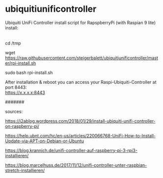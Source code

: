 # ubiquitiunificontroller
Ubiquiti UniFi Controller install script for RapspberryPi (with Raspian 9 lite)
install:

######

cd /tmp

wget https://raw.githubusercontent.com/steigerbalett/ubiquitiunificontroller/master/rpi-install.sh

sudo bash rpi-install.sh

After installation & reboot you can access your Raspi-Ubiquiti-Controller at port 8443:  	
https://x.x.x.x:8443

#######

sources:

https://j2ablog.wordpress.com/2018/01/29/install-ubiquiti-unifi-controller-on-raspberry-pi/

https://help.ubnt.com/hc/en-us/articles/220066768-UniFi-How-to-Install-Update-via-APT-on-Debian-or-Ubuntu

https://blog.krannich.de/unifi-controller-auf-raspberry-pi-3-rpi3-installieren/

https://blog.marcelhuss.de/2017/11/12/unifi-controller-unter-raspbian-stretch-installieren/

